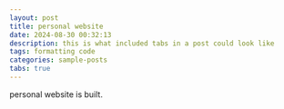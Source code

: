 ```yaml
---
layout: post
title: personal website
date: 2024-08-30 00:32:13
description: this is what included tabs in a post could look like
tags: formatting code
categories: sample-posts
tabs: true
---
```


personal website is built.